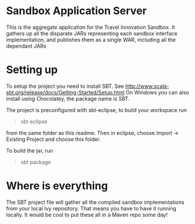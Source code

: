 Sandbox Application Server
=======================
This is the aggregate application for the Travel Innovation Sandbox. 
It gathers up all the disparate JARs representing each sandbox interface implementation, and publishes them as a single WAR, including all the dependant JARs

Setting up
==========
To setup the project you need to install SBT. See http://www.scala-sbt.org/release/docs/Getting-Started/Setup.html
On Windows you can also install using Chocolatey, the package name is SBT.

The project is preconfigured with sbt-eclipse, to build your workspace run 
> sbt eclipse

from the same folder as this readme. Then in eclipse, choose Import -> Existing Project and choose this folder.

To build the jar, run
> sbt package

Where is everything
================
The SBT project file will gather all the compiled sandbox implementations from your local Ivy repository.
That means you have to have it running locally. It would be cool to put these all in a Maven repo some day!

